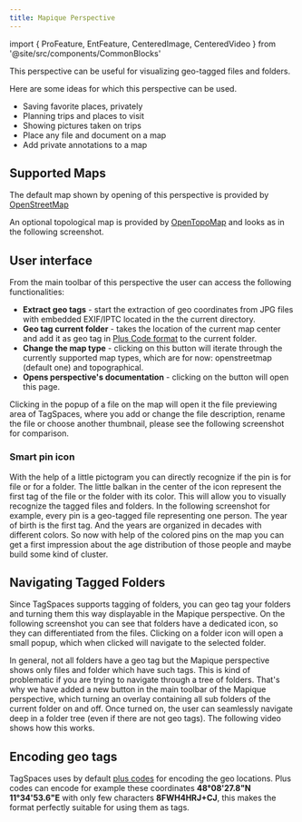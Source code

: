 ```yaml
---
title: Mapique Perspective
---
```


import { ProFeature, EntFeature, CenteredImage, CenteredVideo } from '@site/src/components/CommonBlocks'

<ProFeature />

This perspective can be useful for visualizing geo-tagged files and folders.

Here are some ideas for which this perspective can be used.

- Saving favorite places, privately
- Planning trips and places to visit
- Showing pictures taken on trips
- Place any file and document on a map
- Add private annotations to a map

## Supported Maps

The default map shown by opening of this perspective is provided by [OpenStreetMap](https://www.openstreetmap.org/)

<CenteredImage
    caption="Showing geo tagged files on the default map from openstreetmap.org"
    src="/media/tagspaces-mapique-openstreetmap.png"
    maxWidth1="550px"
    showCaption
  />

An optional topological map is provided by [OpenTopoMap](https://opentopomap.org/) and looks as in the following screenshot.

<CenteredImage
    caption="Showing geo tagged files on a topographical map"
    src="/media/tagspaces-mapique-topo.png"
    maxWidth1="550px"
    showCaption
  />

## User interface

From the main toolbar of this perspective the user can access the following functionalities:

- **Extract geo tags** - start the extraction of geo coordinates from JPG files with embedded EXIF/IPTC located in the the current directory.
- **Geo tag current folder** - takes the location of the current map center and add it as geo tag in [Plus Code format](https://en.wikipedia.org/wiki/Open_Location_Code) to the current folder.
- **Change the map type** - clicking on this button will iterate through the currently supported map types, which are for now: openstreetmap (default one) and topographical.
- **Opens perspective's documentation** - clicking on the button will open this page.

Clicking in the popup of a file on the map will open it the file previewing area of TagSpaces, where you add or change the file description, rename the file or choose another thumbnail, please see the following screenshot for comparison.

<CenteredImage
    caption="Showing the file properties in the Mapique perspective"
    src="/media/tagspaces-mapique-file-properties.png"
    maxWidth1="550px"
    showCaption
  />

### Smart pin icon

With the help of a little pictogram you can directly recognize if the pin is for file or for a folder. The little balkan in the center of the icon represent the first tag of the file or the folder with its color. This will allow you to visually recognize the tagged files and folders. In the following screenshot for example, every pin is a geo-tagged file representing one person. The year of birth is the first tag. And the years are organized in decades with different colors. So now with help of the colored pins on the map you can get a first impression about the age distribution of those people and maybe build some kind of cluster.

<CenteredImage
    caption="Colored map icons according to the color of the first tag"
    src="/media/mapique/mapique-geo-tag-pins.png"
    showCaption
  />

## Navigating Tagged Folders

Since TagSpaces supports tagging of folders, you can geo tag your folders and turning them this way displayable in the Mapique perspective. On the following screenshot you can see that folders have a dedicated icon, so they can differentiated from the files. Clicking on a folder icon will open a small popup, which when clicked will navigate to the selected folder.

In general, not all folders have a geo tag but the Mapique perspective shows only files and folder which have such tags. This is kind of problematic if you are trying to navigate through a tree of folders. That's why we have added a new button in the main toolbar of the Mapique perspective, which turning an overlay containing all sub folders of the current folder on and off. Once turned on, the user can seamlessly navigate deep in a folder tree (even if there are not geo tags). The following video shows how this works.

<!-- <CenteredImage
    caption="Showing geo tagged files on topographical map"
    src="/media/tagspaces-mapique-folders.png"
    maxWidth1="550px"
    showCaption
  /> -->

<CenteredVideo
    caption="Navigating folders in the Mapique perspective"
    src="https://www.tagspaces.org/content/v3-11/mapique-folders.mp4"
    posterUrl="https://www.tagspaces.org/content/v3-11/mapique-folders.png"
    maxWidth="100%"
    showCaption
  />

## Encoding geo tags

TagSpaces uses by default <a href="https://plus.codes/" rel="nofollow">plus codes</a> for encoding the geo locations. Plus codes can encode for example these coordinates **48°08'27.8"N 11°34'53.6"E** with only few characters **8FWH4HRJ+CJ**, this makes the format perfectly suitable for using them as tags.
